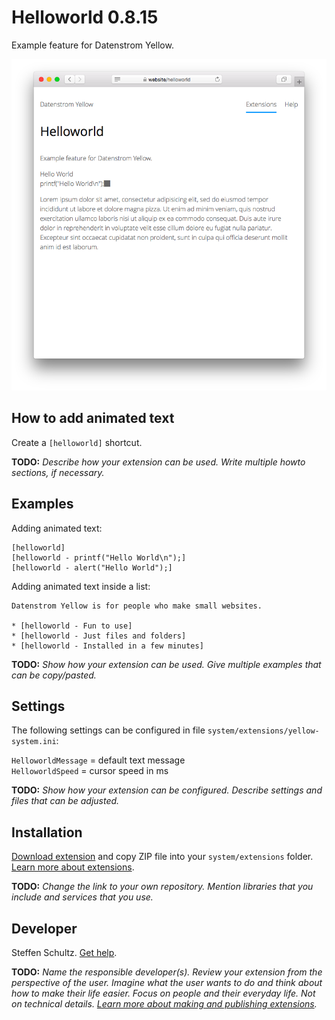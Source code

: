 # Helloworld 0.8.15

Example feature for Datenstrom Yellow.

<p align="center"><img src="helloworld-screenshot.png?raw=true" alt="Screenshot"></p>

## How to add animated text

Create a `[helloworld]` shortcut. 

**TODO:** *Describe how your extension can be used. Write multiple howto sections, if necessary.*

## Examples

Adding animated text:

    [helloworld]
    [helloworld - printf("Hello World\n");]
    [helloworld - alert("Hello World");]  

Adding animated text inside a list:

    Datenstrom Yellow is for people who make small websites.
    
    * [helloworld - Fun to use]
    * [helloworld - Just files and folders]
    * [helloworld - Installed in a few minutes]

**TODO:** *Show how your extension can be used. Give multiple examples that can be copy/pasted.*

## Settings

The following settings can be configured in file `system/extensions/yellow-system.ini`:

`HelloworldMessage` = default text message  
`HelloworldSpeed` = cursor speed in ms  

**TODO:** *Show how your extension can be configured. Describe settings and files that can be adjusted.*

## Installation

[Download extension](https://github.com/schulle4u/yellow-helloworld/archive/main.zip) and copy ZIP file into your `system/extensions` folder. [Learn more about extensions](https://github.com/annaesvensson/yellow-update).

**TODO:** *Change the link to your own repository. Mention libraries that you include and services that you use.*

## Developer

Steffen Schultz. [Get help](https://datenstrom.se/yellow/help/).

**TODO:** *Name the responsible developer(s). Review your extension from the perspective of the user. Imagine what the user wants to do and think about how to make their life easier. Focus on people and their everyday life. Not on technical details. [Learn more about making and publishing extensions](https://github.com/annaesvensson/yellow-publish).*
